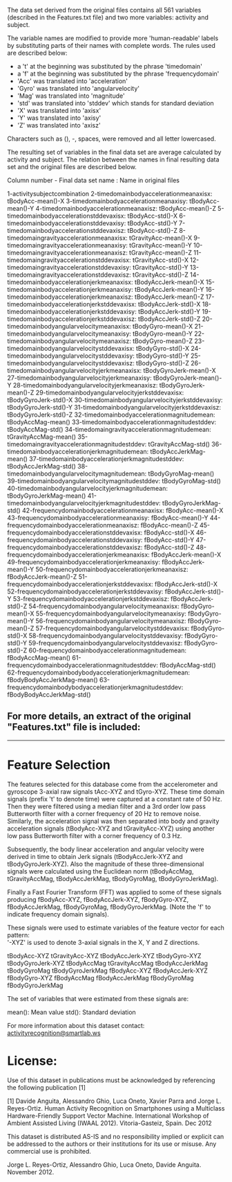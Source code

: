 The data set derived from the original files contains all 561 variables (described in the Features.txt file) and two
more variables: activity and subject.

The variable names are modified to provide more 'human-readable' labels by substituting parts of their names with complete words.
The rules used are described below:

- a 't' at the beginning was substituted by the phrase 'timedomain'
- a 'f' at the beginning was substituted by the phrase 'frequencydomain'
- 'Acc' was translated into 'acceleration'
- 'Gyro' was translated into 'angularvelocity'
- 'Mag' was translated into 'magnitude'
- 'std' was translated into 'stddev' which stands for standard deviation
- 'X' was translated into 'axisx'
- 'Y' was translated into 'axisy'
- 'Z' was translated into 'axisz'

Characters such as (), -, spaces, were removed and all letter lowercased.

The resulting set of variables in the final data set are average calculated by activity and subject.
The relation between the names in final resulting data set and the original files are described below.

Column number - Final data set name : Name in original files

1-activitysubjectcombination
2-timedomainbodyaccelerationmeanaxisx: tBodyAcc-mean()-X
3-timedomainbodyaccelerationmeanaxisy: tBodyAcc-mean()-Y
4-timedomainbodyaccelerationmeanaxisz: tBodyAcc-mean()-Z
5-timedomainbodyaccelerationstddevaxisx: tBodyAcc-std()-X
6-timedomainbodyaccelerationstddevaxisy: tBodyAcc-std()-Y
7-timedomainbodyaccelerationstddevaxisz: tBodyAcc-std()-Z
8-timedomaingravityaccelerationmeanaxisx: tGravityAcc-mean()-X
9-timedomaingravityaccelerationmeanaxisy: tGravityAcc-mean()-Y
10-timedomaingravityaccelerationmeanaxisz: tGravityAcc-mean()-Z
11-timedomaingravityaccelerationstddevaxisx: tGravityAcc-std()-X
12-timedomaingravityaccelerationstddevaxisy: tGravityAcc-std()-Y
13-timedomaingravityaccelerationstddevaxisz: tGravityAcc-std()-Z
14-timedomainbodyaccelerationjerkmeanaxisx: tBodyAccJerk-mean()-X
15-timedomainbodyaccelerationjerkmeanaxisy: tBodyAccJerk-mean()-Y
16-timedomainbodyaccelerationjerkmeanaxisz: tBodyAccJerk-mean()-Z
17-timedomainbodyaccelerationjerkstddevaxisx: tBodyAccJerk-std()-X
18-timedomainbodyaccelerationjerkstddevaxisy: tBodyAccJerk-std()-Y
19-timedomainbodyaccelerationjerkstddevaxisz: tBodyAccJerk-std()-Z
20-timedomainbodyangularvelocitymeanaxisx: tBodyGyro-mean()-X
21-timedomainbodyangularvelocitymeanaxisy: tBodyGyro-mean()-Y
22-timedomainbodyangularvelocitymeanaxisz: tBodyGyro-mean()-Z
23-timedomainbodyangularvelocitystddevaxisx: tBodyGyro-std()-X
24-timedomainbodyangularvelocitystddevaxisy: tBodyGyro-std()-Y
25-timedomainbodyangularvelocitystddevaxisz: tBodyGyro-std()-Z
26-timedomainbodyangularvelocityjerkmeanaxisx: tBodyGyroJerk-mean()-X
27-timedomainbodyangularvelocityjerkmeanaxisy: tBodyGyroJerk-mean()-Y
28-timedomainbodyangularvelocityjerkmeanaxisz: tBodyGyroJerk-mean()-Z
29-timedomainbodyangularvelocityjerkstddevaxisx: tBodyGyroJerk-std()-X 
30-timedomainbodyangularvelocityjerkstddevaxisy: tBodyGyroJerk-std()-Y
31-timedomainbodyangularvelocityjerkstddevaxisz: tBodyGyroJerk-std()-Z
32-timedomainbodyaccelerationmagnitudemean: tBodyAccMag-mean()
33-timedomainbodyaccelerationmagnitudestddev: tBodyAccMag-std()
34-timedomaingravityaccelerationmagnitudemean: tGravityAccMag-mean()
35-timedomaingravityaccelerationmagnitudestddev: tGravityAccMag-std()
36-timedomainbodyaccelerationjerkmagnitudemean: tBodyAccJerkMag-mean()
37-timedomainbodyaccelerationjerkmagnitudestddev: tBodyAccJerkMag-std()
38-timedomainbodyangularvelocitymagnitudemean: tBodyGyroMag-mean()
39-timedomainbodyangularvelocitymagnitudestddev: tBodyGyroMag-std()
40-timedomainbodyangularvelocityjerkmagnitudemean: tBodyGyroJerkMag-mean()
41-timedomainbodyangularvelocityjerkmagnitudestddev: tBodyGyroJerkMag-std()
42-frequencydomainbodyaccelerationmeanaxisx: fBodyAcc-mean()-X
43-frequencydomainbodyaccelerationmeanaxisy: fBodyAcc-mean()-Y
44-frequencydomainbodyaccelerationmeanaxisz: fBodyAcc-mean()-Z
45-frequencydomainbodyaccelerationstddevaxisx: fBodyAcc-std()-X
46-frequencydomainbodyaccelerationstddevaxisy: fBodyAcc-std()-Y
47-frequencydomainbodyaccelerationstddevaxisz: fBodyAcc-std()-Z
48-frequencydomainbodyaccelerationjerkmeanaxisx: fBodyAccJerk-mean()-X
49-frequencydomainbodyaccelerationjerkmeanaxisy: fBodyAccJerk-mean()-Y
50-frequencydomainbodyaccelerationjerkmeanaxisz: fBodyAccJerk-mean()-Z
51-frequencydomainbodyaccelerationjerkstddevaxisx: fBodyAccJerk-std()-X
52-frequencydomainbodyaccelerationjerkstddevaxisy: fBodyAccJerk-std()-Y
53-frequencydomainbodyaccelerationjerkstddevaxisz: fBodyAccJerk-std()-Z
54-frequencydomainbodyangularvelocitymeanaxisx: fBodyGyro-mean()-X
55-frequencydomainbodyangularvelocitymeanaxisy: fBodyGyro-mean()-Y
56-frequencydomainbodyangularvelocitymeanaxisz: fBodyGyro-mean()-Z
57-frequencydomainbodyangularvelocitystddevaxisx: fBodyGyro-std()-X
58-frequencydomainbodyangularvelocitystddevaxisy: fBodyGyro-std()-Y
59-frequencydomainbodyangularvelocitystddevaxisz: fBodyGyro-std()-Z
60-frequencydomainbodyaccelerationmagnitudemean: fBodyAccMag-mean()
61-frequencydomainbodyaccelerationmagnitudestddev: fBodyAccMag-std()
62-frequencydomainbodybodyaccelerationjerkmagnitudemean: fBodyBodyAccJerkMag-mean()
63-frequencydomainbodybodyaccelerationjerkmagnitudestddev: fBodyBodyAccJerkMag-std()

For more details, an extract of the original "Features.txt" file is included:
-----------------------------------------------------------------------------------------------------------------------------

------------------------------------------------------------------------------------------------------------------------------

Feature Selection 
=================

The features selected for this database come from the accelerometer and gyroscope 3-axial raw signals tAcc-XYZ and tGyro-XYZ. These time domain signals (prefix 't' to denote time) were captured at a constant rate of 50 Hz. Then they were filtered using a median filter and a 3rd order low pass Butterworth filter with a corner frequency of 20 Hz to remove noise. Similarly, the acceleration signal was then separated into body and gravity acceleration signals (tBodyAcc-XYZ and tGravityAcc-XYZ) using another low pass Butterworth filter with a corner frequency of 0.3 Hz. 

Subsequently, the body linear acceleration and angular velocity were derived in time to obtain Jerk signals (tBodyAccJerk-XYZ and tBodyGyroJerk-XYZ). Also the magnitude of these three-dimensional signals were calculated using the Euclidean norm (tBodyAccMag, tGravityAccMag, tBodyAccJerkMag, tBodyGyroMag, tBodyGyroJerkMag). 

Finally a Fast Fourier Transform (FFT) was applied to some of these signals producing fBodyAcc-XYZ, fBodyAccJerk-XYZ, fBodyGyro-XYZ, fBodyAccJerkMag, fBodyGyroMag, fBodyGyroJerkMag. (Note the 'f' to indicate frequency domain signals). 

These signals were used to estimate variables of the feature vector for each pattern:  
'-XYZ' is used to denote 3-axial signals in the X, Y and Z directions.

tBodyAcc-XYZ
tGravityAcc-XYZ
tBodyAccJerk-XYZ
tBodyGyro-XYZ
tBodyGyroJerk-XYZ
tBodyAccMag
tGravityAccMag
tBodyAccJerkMag
tBodyGyroMag
tBodyGyroJerkMag
fBodyAcc-XYZ
fBodyAccJerk-XYZ
fBodyGyro-XYZ
fBodyAccMag
fBodyAccJerkMag
fBodyGyroMag
fBodyGyroJerkMag

The set of variables that were estimated from these signals are: 

mean(): Mean value
std(): Standard deviation


For more information about this dataset contact: activityrecognition@smartlab.ws

License:
========
Use of this dataset in publications must be acknowledged by referencing the following publication [1] 

[1] Davide Anguita, Alessandro Ghio, Luca Oneto, Xavier Parra and Jorge L. Reyes-Ortiz. Human Activity Recognition on Smartphones using a Multiclass Hardware-Friendly Support Vector Machine. International Workshop of Ambient Assisted Living (IWAAL 2012). Vitoria-Gasteiz, Spain. Dec 2012

This dataset is distributed AS-IS and no responsibility implied or explicit can be addressed to the authors or their institutions for its use or misuse. Any commercial use is prohibited.

Jorge L. Reyes-Ortiz, Alessandro Ghio, Luca Oneto, Davide Anguita. November 2012.

